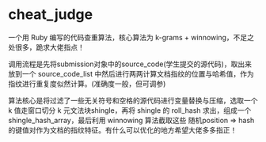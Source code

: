 # cheat_judge
一个用 Ruby 编写的代码查重算法，核心算法为 k-grams + winnowing，不足之处很多，跪求大佬指点！

调用流程是先将submission对象中的source_code(学生提交的源代码)，取出来放到一个 source_code_list 中然后进行两两计算文档指纹的位置与哈希值，作为指纹进行重复度似然计算。(准确度一般，但可调参)

算法核心是将过滤了一些无关符号和空格的源代码进行变量替换与压缩，选取一个 k 值走窗口切分 k 元文法块shingle，再将 shingle 的 roll_hash 求出，组成一个 shingle_hash_array，最后利用 winnowing 算法截取这些 随机position => hash 的键值对作为文档的指纹特征。有什么可以优化的地方希望大佬多多指正！
